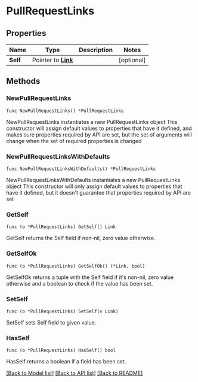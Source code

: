 # PullRequestLinks

## Properties

Name | Type | Description | Notes
------------ | ------------- | ------------- | -------------
**Self** | Pointer to [**Link**](link.md) |  | [optional] 

## Methods

### NewPullRequestLinks

`func NewPullRequestLinks() *PullRequestLinks`

NewPullRequestLinks instantiates a new PullRequestLinks object
This constructor will assign default values to properties that have it defined,
and makes sure properties required by API are set, but the set of arguments
will change when the set of required properties is changed

### NewPullRequestLinksWithDefaults

`func NewPullRequestLinksWithDefaults() *PullRequestLinks`

NewPullRequestLinksWithDefaults instantiates a new PullRequestLinks object
This constructor will only assign default values to properties that have it defined,
but it doesn't guarantee that properties required by API are set

### GetSelf

`func (o *PullRequestLinks) GetSelf() Link`

GetSelf returns the Self field if non-nil, zero value otherwise.

### GetSelfOk

`func (o *PullRequestLinks) GetSelfOk() (*Link, bool)`

GetSelfOk returns a tuple with the Self field if it's non-nil, zero value otherwise
and a boolean to check if the value has been set.

### SetSelf

`func (o *PullRequestLinks) SetSelf(v Link)`

SetSelf sets Self field to given value.

### HasSelf

`func (o *PullRequestLinks) HasSelf() bool`

HasSelf returns a boolean if a field has been set.


[[Back to Model list]](../README.md#documentation-for-models) [[Back to API list]](../README.md#documentation-for-api-endpoints) [[Back to README]](../README.md)


